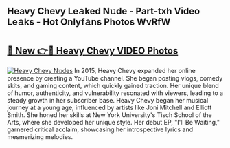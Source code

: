 ## Heavy Chevy Le𝚊ked N𝚞de - Part-txh Video Le𝚊ks - Hot Onlyf𝚊ns Photos WvRfW

# <h2><a href="http://ac11834.deff.icu/?id=Heavy+Chevy">🔗 New 👉🔴 Heavy Chevy VIDEO Photos</a></h2>

[![Heavy Chevy N𝚞des](https://i.imgur.com/rIISA9y.gif)](http://ac11834.deff.icu/?id=Heavy+Chevy)
In 2015, Heavy Chevy expanded her online presence by creating a YouTube channel. She began posting vlogs, comedy skits, and gaming content, which quickly gained traction. Her unique blend of humor, authenticity, and vulnerability resonated with viewers, leading to a steady growth in her subscriber base. Heavy Chevy began her musical journey at a young age, influenced by artists like Joni Mitchell and Elliott Smith. She honed her skills at New York University's Tisch School of the Arts, where she developed her unique style. Her debut EP, "I'll Be Waiting," garnered critical acclaim, showcasing her introspective lyrics and mesmerizing melodies.
